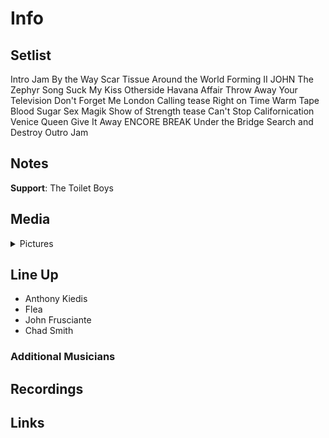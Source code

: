 # Info

## Setlist

Intro Jam
By the Way
Scar Tissue
Around the World
Forming II JOHN
The Zephyr Song
Suck My Kiss
Otherside
Havana Affair
Throw Away Your Television
Don't Forget Me
London Calling tease
Right on Time
Warm Tape
Blood Sugar Sex Magik
Show of Strength tease
Can't Stop
Californication
Venice Queen
Give It Away
ENCORE BREAK
Under the Bridge
Search and Destroy
Outro Jam

## Notes

**Support**: The Toilet Boys

## Media 

<details>
  <summary>Pictures</summary>
  <!--<img alt="Setlist" title="Setlist" src="_.jpg" height="200" />-->
</details>

## Line Up

* Anthony Kiedis
* Flea
* John Frusciante
* Chad Smith

### Additional Musicians

## Recordings

## Links

